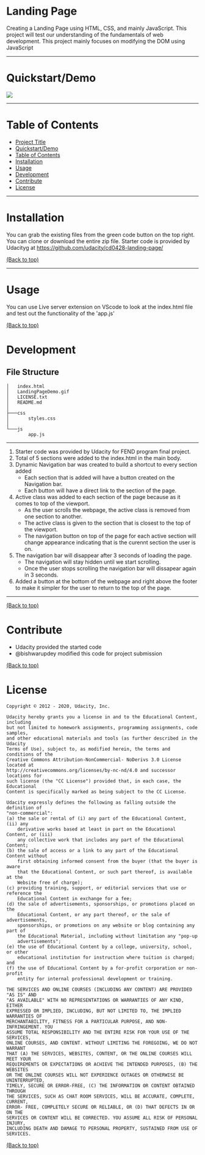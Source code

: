 # Landing Page
Creating a Landing Page using HTML, CSS, and mainly JavaScript. This project will test our understanding of the fundamentals of web development. This project mainly focuses on modifying the DOM using JavaScript

---
# Quickstart/Demo
![](https://github.com/bishwarupdey/landing-page/blob/main/LandingPageDemo.gif)

---

# Table of Contents

- [Project Title](#project-title)
- [Quickstart/Demo](#quickstartdemo)
- [Table of Contents](#table-of-contents)
- [Installation](#installation)
- [Usage](#usage)
- [Development](#development)
- [Contribute](#contribute)
- [License](#license)

---


# Installation
 You can grab the existing files from the green code button on the top right. You can clone or download the entire zip file. 
 Starter code is provided by Udacityg at https://github.com/udacity/cd0428-landing-page/

[(Back to top)](#table-of-contents)

---

# Usage
You can use Live server extension on VScode to look at the index.html file and test out the functionality of the 'app.js'

[(Back to top)](#table-of-contents)

# Development

## File Structure
```
│   index.html
│   LandingPageDemo.gif
│   LICENSE.txt
│   README.md
│
├───css
│       styles.css
│
└───js
        app.js
```
---

1. Starter code was provided by Udacity for FEND program final project.
2. Total of 5 sections were added to the index.html in the main body.
3. Dynamic Navigation bar was created to build a shortcut to every section added 
    - Each section that is added will have a button created on the Navigation bar.
    - Each button will have a direct link to the section of the page.
4. Active class was added to each section of the page because as it comes to top of the viewport.
    - As the user scrolls the webpage, the active class is removed from one section to another.
    - The active class is given to the section that is closest to the top of the viewport.
    - The navigation button on top of the page for each active section will change appearance indicating that is the curennt section the user is on.
5. The navigation bar will disappear after 3 seconds of loading the page.
    - The navigation will stay hidden until we start scrolling.
    - Once the user stops scrolling the navigation bar will dissapear again in 3 seconds.
6. Added a button at the bottom of the webpage and right above the footer to make it simpler for the user to return to the top of the page.

---

[(Back to top)](#table-of-contents)

# Contribute
- Udacity provided the started code
- @bishwarupdey modified this code for project submission

[(Back to top)](#table-of-contents)

# License
```
Copyright © 2012 - 2020, Udacity, Inc.

Udacity hereby grants you a license in and to the Educational Content, including
but not limited to homework assignments, programming assignments, code samples,
and other educational materials and tools (as further described in the Udacity
Terms of Use), subject to, as modified herein, the terms and conditions of the
Creative Commons Attribution-NonCommercial- NoDerivs 3.0 License located at
http://creativecommons.org/licenses/by-nc-nd/4.0 and successor locations for
such license (the "CC License") provided that, in each case, the Educational
Content is specifically marked as being subject to the CC License.

Udacity expressly defines the following as falling outside the definition of
"non-commercial":
(a) the sale or rental of (i) any part of the Educational Content, (ii) any
    derivative works based at least in part on the Educational Content, or (iii)
    any collective work that includes any part of the Educational Content;
(b) the sale of access or a link to any part of the Educational Content without
    first obtaining informed consent from the buyer (that the buyer is aware
    that the Educational Content, or such part thereof, is available at the
    Website free of charge);
(c) providing training, support, or editorial services that use or reference the
    Educational Content in exchange for a fee;
(d) the sale of advertisements, sponsorships, or promotions placed on the
    Educational Content, or any part thereof, or the sale of advertisements,
    sponsorships, or promotions on any website or blog containing any part of
    the Educational Material, including without limitation any "pop-up
    advertisements";
(e) the use of Educational Content by a college, university, school, or other
    educational institution for instruction where tuition is charged; and
(f) the use of Educational Content by a for-profit corporation or non-profit
    entity for internal professional development or training.

THE SERVICES AND ONLINE COURSES (INCLUDING ANY CONTENT) ARE PROVIDED "AS IS" AND
"AS AVAILABLE" WITH NO REPRESENTATIONS OR WARRANTIES OF ANY KIND, EITHER
EXPRESSED OR IMPLIED, INCLUDING, BUT NOT LIMITED TO, THE IMPLIED WARRANTIES OF
MERCHANTABILITY, FITNESS FOR A PARTICULAR PURPOSE, AND NON-INFRINGEMENT. YOU
ASSUME TOTAL RESPONSIBILITY AND THE ENTIRE RISK FOR YOUR USE OF THE SERVICES,
ONLINE COURSES, AND CONTENT. WITHOUT LIMITING THE FOREGOING, WE DO NOT WARRANT
THAT (A) THE SERVICES, WEBSITES, CONTENT, OR THE ONLINE COURSES WILL MEET YOUR
REQUIREMENTS OR EXPECTATIONS OR ACHIEVE THE INTENDED PURPOSES, (B) THE WEBSITES
OR THE ONLINE COURSES WILL NOT EXPERIENCE OUTAGES OR OTHERWISE BE UNINTERRUPTED,
TIMELY, SECURE OR ERROR-FREE, (C) THE INFORMATION OR CONTENT OBTAINED THROUGH
THE SERVICES, SUCH AS CHAT ROOM SERVICES, WILL BE ACCURATE, COMPLETE, CURRENT,
ERROR- FREE, COMPLETELY SECURE OR RELIABLE, OR (D) THAT DEFECTS IN OR ON THE
SERVICES OR CONTENT WILL BE CORRECTED. YOU ASSUME ALL RISK OF PERSONAL INJURY,
INCLUDING DEATH AND DAMAGE TO PERSONAL PROPERTY, SUSTAINED FROM USE OF SERVICES.
```

[(Back to top)](#table-of-contents)